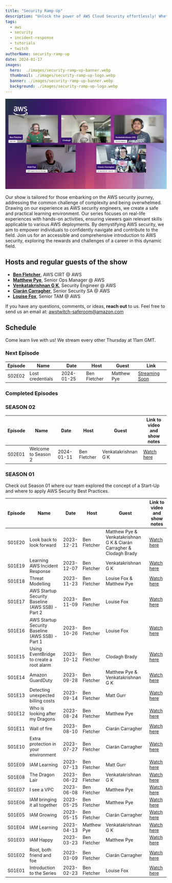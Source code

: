 ```yaml
---
title: "Security Ramp-Up"
description: "Unlock the power of AWS Cloud Security effortlessly! Whether you're new to AWS or seeking a deeper understanding, join us as we break down barriers and simplify the journey to mastery. Elevate your skills with our team of experts in a fun and entertaining me."
tags:
  - aws
  - security
  - incident-response
  - tutorials
  - twitch
authorName: security-ramp-up
date: 2024-01-17
images:
  hero:  ./images/security-ramp-up-banner.webp
  thumbnail: ./images/security-ramp-up-logo.webp
  banner: ./images/security-ramp-up-banner.webp
  background: ./images/security-ramp-up-logo.webp
---
```


![picture from Christmas show](images/security-ramp-up-show-picture.webp)

Our show is tailored for those embarking on the AWS security journey, addressing the common challenge of complexity and being overwhelmed. Drawing on our experience as AWS security engineers, we create a safe and practical learning environment. Our series focuses on real-life experiences with hands-on activities, ensuring viewers gain relevant skills applicable to various AWS deployments. By demystifying AWS security, we aim to empower individuals to confidently navigate and contribute to the field. Join us for an accessible and comprehensive introduction to AWS security, exploring the rewards and challenges of a career in this dynamic field.

## Hosts and regular guests of the show

* [**Ben Fletcher**](www.linkedin.com/in/decisivefuture), AWS CIRT @ AWS
* [**Matthew Pye**](https://www.linkedin.com/in/matthew-pye-a358a33/), Senior Ops Manager @ AWS
* [**Venkatakrishnan G K**](https://www.linkedin.com/in/venkatakrishnan-g-k/), Security Engineer @ AWS
* [**Ciarán Carragher**](https://www.linkedin.com/in/ciar%C3%A1n-carragher-04982282/), Senior Security SA @ AWS
* [**Louise Fox**](https://www.linkedin.com/in/louisefoxaws/), Senior TAM @ AWS

If you have any questions, comments, or ideas, **reach out** to us. Feel free to send us an email at: [awstwitch-saferoom@amazon.com](mailto:awstwitch-saferoom@amazon.com)

## Schedule

Come learn live with us! We stream every other Thursday at 11am GMT.

### Next Episode

| Episode | Name | Date | Host | Guest | Link |
|---------|------|------|------|-------|---------------------|
| S02E02 | Lost credentials | 2024-01-25  | Ben Fletcher | Matthew Pye | [Streaming Soon](https://twitch.tv/aws) |

### Completed Episodes

### SEASON 02

| Episode | Name | Date | Host | Guest | Link to video and show notes |
|---------|------|------|------|-------|---------------------|
| S02E01 | Welcome to Season 2 | 2024-01-11  | Ben Fletcher | Venkatakrishnan G K | [Watch here](/livestreams/security-ramp-up/2024-01-11)

### SEASON 01

Check out Season 01 where our team explored the concept of a Start-Up and where to apply AWS Security Best Practices.

| Episode | Name                              | Date       | Host           | Guest           | Link to video and show notes                        |
|---------|-----------------------------------|------------|----------------|-----------------|-----------------------------------------------------|
| S01E20  |  Look back to look forward  | 2023-12-21  | Ben Fletcher   | Matthew Pye & Venkatakrishnan G K & Ciarán Carragher & Clodagh Brady | [Watch here](/livestreams/security-ramp-up/2023-12-21) | 
| S01E19  |Learning AWS Incident Response | 2023-12-07 | Ben Fletcher   |Venkatakrishnan G K | [Watch here](/livestreams/security-ramp-up/2023-12-07) |
| S01E18  | Threat Modelling | 2023-11-23| Ben Fletcher   | Louise Fox & Matthew Pye | [Watch here](/livestreams/security-ramp-up/2023-11-23) |
| S01E17  | AWS Startup Security Baseline (AWS SSB) - Part 2   | 2023-11-09 | Ben Fletcher   |Louise Fox| [Watch here](/livestreams/security-ramp-up/2023-11-09) |
| S01E16  | AWS Startup Security Baseline (AWS SSB) - Part 1  | 2023-10-26 | Ben Fletcher   |Louise Fox | [Watch here](/livestreams/security-ramp-up/2023-10-26) |
| S01E15  | Using EventBridge to create a root alarm | 2023-10-12 | Ben Fletcher   |Clodagh Brady | [Watch here](/livestreams/security-ramp-up/2023-10-12) |
| S01E14  | Amazon GuardDuty  | 2023-09-28 | Ben Fletcher   | Matthew Pye & Venkatakrishnan G K   | [Watch here](/livestreams/security-ramp-up/2023-09-28) |
| S01E13  | Detecting unexpected billing costs  | 2023-09-14 | Ben Fletcher   | Matt Gurr    | [Watch here](/livestreams/security-ramp-up/2023-09-14) |
| S01E12  | Who is looking after my Dragons   | 2023-08-24 | Ben Fletcher   |Matthew Pye  | [Watch here](/livestreams/security-ramp-up/2023-08-24) |
| S01E11  | Wall of fire   | 2023-08-10 | Ben Fletcher   | Ciarán Carragher | [Watch here](/livestreams/security-ramp-up/2023-08-10) |
| S01E10  | Extra protection in your environment   | 2023-07-27 | Ben Fletcher   | Ciarán Carragher      | [Watch here](/livestreams/security-ramp-up/2023-07-27) |
| S01E09  | IAM Learning                  | 2023-07-13 | Ben Fletcher   | Matt Gurr    | [Watch here](/livestreams/security-ramp-up/2023-07-13) |
| S01E08  | The Dragon Lair                   | 2023-06-22 | Ben Fletcher   | Venkatakrishnan G K          | [Watch here](/livestreams/security-ramp-up/2023-06-22) |
| S01E07  | I see a VPC                       | 2023-06-08 | Ben Fletcher   | Matthew Pye       | [Watch here](/livestreams/security-ramp-up/2023-06-08) |
| S01E06  | IAM bringing it all together      | 2023-05-25 | Ben Fletcher   | Matthew Pye      | [Watch here](/livestreams/security-ramp-up/2023-05-25) |
| S01E05  | IAM Growing                       | 2023-05-15 | Ben Fletcher   | Ciarán Carragher | [Watch here](/livestreams/security-ramp-up/2023-05-15) |
| S01E04  | IAM Learning                      | 2023-04-13 | Matthew Pye    | Venkatakrishnan G K | [Watch here](/livestreams/security-ramp-up/2023-04-13) |
| S01E03  | IAM Happy                         | 2023-03-23 | Ben Fletcher   | Matthew Pye      | [Watch here](/livestreams/security-ramp-up/2023-03-23) |
| S01E02  | Root, both friend and foe         | 2023-03-09 | Ben Fletcher   | Ciarán Carragher | [Watch here](/livestreams/security-ramp-up/2023-03-09) |
| S01E01  | Introduction to the Series        | 2023-02-23 | Ben Fletcher   | Louise Fox       | [Watch here](/livestreams/security-ramp-up/2023-02-23) |



















